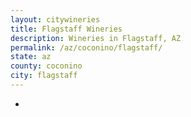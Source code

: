 ```yaml
---
layout: citywineries
title: Flagstaff Wineries
description: Wineries in Flagstaff, AZ
permalink: /az/coconino/flagstaff/
state: az
county: coconino
city: flagstaff
---
```

-
